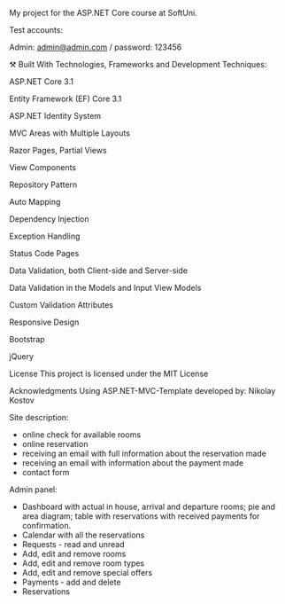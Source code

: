 
My project for the ASP.NET Core course at SoftUni.

Test accounts:

Admin: admin@admin.com / password: 123456


⚒️ Built With
Technologies, Frameworks and Development Techniques:

ASP.NET Core 3.1

Entity Framework (EF) Core 3.1

ASP.NET Identity System

MVC Areas with Multiple Layouts

Razor Pages, Partial Views

View Components

Repository Pattern

Auto Мapping

Dependency Injection

Exception Handling 

Status Code Pages 

Data Validation, both Client-side and Server-side

Data Validation in the Models and Input View Models

Custom Validation Attributes

Responsive Design

Bootstrap

jQuery

License
This project is licensed under the MIT License

Acknowledgments
Using ASP.NET-MVC-Template developed by:
Nikolay Kostov


Site description:
- online check for available rooms
- online reservation
- receiving an email with full information about the reservation made
- receiving an email with information about the payment made
- contact form

Admin panel: 
- Dashboard with actual in house, arrival and departure rooms; pie and area diagram; 
      table with reservations with received payments for confirmation.
- Calendar with all the reservations
- Requests - read and unread 
- Add, edit and remove rooms
- Add, edit and remove room types
- Add, edit and remove special offers
- Payments - add and delete
- Reservations
